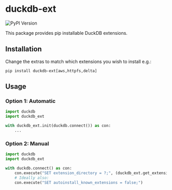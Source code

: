 # duckdb-ext

![PyPI Version](https://img.shields.io/pypi/v/duckdb-ext)

This package provides pip installable DuckDB extensions.

## Installation

Change the extras to match which extensions you wish to install e.g.:

```
pip install duckdb-ext[aws,httpfs,delta]
```

## Usage

### Option 1: Automatic

```python
import duckdb
import duckdb_ext

with duckdb_ext.init(duckdb.connect()) as con:
    ...
```

### Option 2: Manual

```python
import duckdb
import duckdb_ext

with duckdb.connect() as con:
    con.execute("SET extension_directory = ?;", (duckdb_ext.get_extension_dir(),))
    # Ideally also:
    con.execute("SET autoinstall_known_extensions = false;")
```